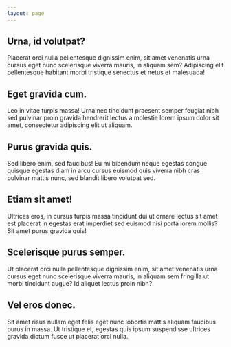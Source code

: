 ```yaml
---
layout: page
---
```


## Urna, id volutpat?

Placerat orci nulla pellentesque dignissim enim, sit amet venenatis
urna cursus eget nunc scelerisque viverra mauris, in aliquam sem?
Adipiscing elit pellentesque habitant morbi tristique senectus et
netus et malesuada!

## Eget gravida cum.

Leo in vitae turpis massa! Urna nec tincidunt praesent semper feugiat
nibh sed pulvinar proin gravida hendrerit lectus a molestie lorem
ipsum dolor sit amet, consectetur adipiscing elit ut aliquam.

## Purus gravida quis.

Sed libero enim, sed faucibus! Eu mi bibendum neque egestas congue
quisque egestas diam in arcu cursus euismod quis viverra nibh cras
pulvinar mattis nunc, sed blandit libero volutpat sed.

## Etiam sit amet!

Ultrices eros, in cursus turpis massa tincidunt dui ut ornare lectus
sit amet est placerat in egestas erat imperdiet sed euismod nisi porta
lorem mollis? Sit amet purus gravida quis!

## Scelerisque purus semper.

Ut placerat orci nulla pellentesque dignissim enim, sit amet venenatis
urna cursus eget nunc scelerisque viverra mauris, in aliquam sem
fringilla ut morbi tincidunt augue? Id aliquet lectus proin nibh?

## Vel eros donec.

Sit amet risus nullam eget felis eget nunc lobortis mattis aliquam
faucibus purus in massa. Ut tristique et, egestas quis ipsum
suspendisse ultrices gravida dictum fusce ut placerat orci nulla.
